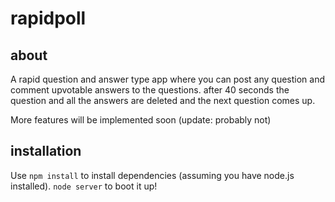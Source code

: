 # rapidpoll

## about

A rapid question and answer type app where you can post any question and comment upvotable answers to the questions. after 40 seconds the question and all the answers are deleted and the next question comes up.

More features will be implemented soon (update: probably not)

## installation

Use `npm install` to install dependencies (assuming you have node.js installed). `node server` to boot it up!
